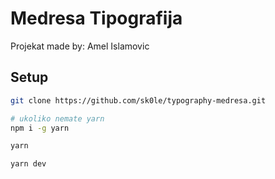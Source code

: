 # Medresa Tipografija

Projekat made by: Amel Islamovic

## Setup

```bash
git clone https://github.com/sk0le/typography-medresa.git

# ukoliko nemate yarn
npm i -g yarn

yarn

yarn dev
```
